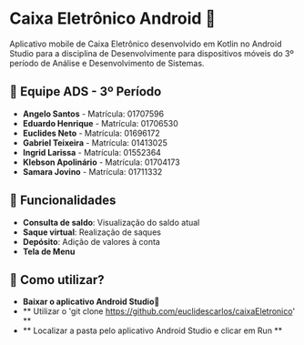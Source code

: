 # Caixa Eletrônico Android 🏧

Aplicativo mobile de Caixa Eletrônico desenvolvido em Kotlin no Android Studio para a disciplina de Desenvolvimente para dispositivos móveis do 3º período de Análise e Desenvolvimento de Sistemas.

## 👥 Equipe ADS - 3º Período

- **Angelo Santos** - Matrícula: 01707596
- **Eduardo Henrique** - Matrícula: 01706530
- **Euclides Neto** - Matrícula: 01696172
- **Gabriel Teixeira** - Matrícula: 01413025
- **Ingrid Larissa** - Matrícula: 01552364
- **Klebson Apolinário** - Matrícula: 01704173
- **Samara Jovino** - Matrícula: 01711332

## 🚀 Funcionalidades

- **Consulta de saldo**: Visualização do saldo atual
- **Saque virtual**: Realização de saques 
- **Depósito**: Adição de valores à conta 
- **Tela de Menu**


## 🚀 Como utilizar?

- **Baixar o aplicativo Android Studio🤖**
- ** Utilizar o 'git clone https://github.com/euclidescarlos/caixaEletronico' **
- ** Localizar a pasta pelo aplicativo Android Studio e clicar em Run **
